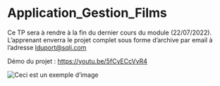 # Application_Gestion_Films
Ce TP sera à rendre à la fin du dernier cours du module (22/07/2022). L’apprenant enverra le projet complet sous forme d’archive par email à l’adresse lduport@sqli.com 

Démo du projet : https://youtu.be/5fCyECcVvR4

<p align="center">

![Ceci est un exemple d’image](https://blog.ippon.fr/content/images/2017/12/kotlin.png)
</p>
